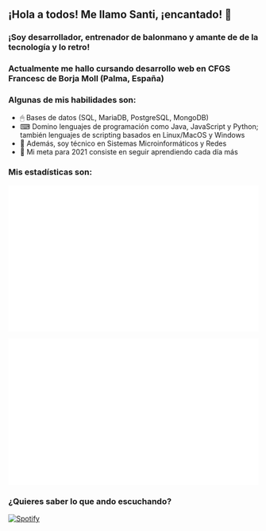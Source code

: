 ## ¡Hola a todos! Me llamo Santi, ¡encantado! 👋

### ¡Soy desarrollador, entrenador de balonmano y amante de de la tecnología y lo retro!

### Actualmente me hallo cursando desarrollo web en CFGS Francesc de Borja Moll (Palma, España)

### Algunas de mis habilidades son:

- 🖱 Bases de datos (SQL, MariaDB, PostgreSQL, MongoDB)
- ⌨ Domino lenguajes de programación como Java, JavaScript y Python; también lenguajes de scripting basados en Linux/MacOS y Windows
- 📘 Además, soy técnico en Sistemas Microinformáticos y Redes
- 🥅 Mi meta para 2021 consiste en seguir aprendiendo cada día más


### Mis estadísticas son:

<p><img align="center" src="https://github.com/santimb96/github-stats-transparent/blob/output/generated/languages.svg"></p>
<p><img align="center" src="https://github.com/santimb96/github-stats-transparent/blob/output/generated/overview.svg"></p>

### ¿Quieres saber lo que ando escuchando?

[![Spotify](https://novatorem-santimb96.vercel.app/api/spotify)](https://open.spotify.com/user/4vu7F6h90Br1ZtYYaqfITy)

